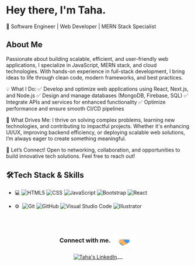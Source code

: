 <h1>Hey there, I'm Taha.</h1>

🚀 Software Engineer | Web Developer | MERN Stack Specialist
<!--   <img src="https://github.com/mtahashahid/mtahashahid/blob/main/Assets/Hi.gif" width="25px"> -->

<h2>About Me</h2>

Passionate about building scalable, efficient, and user-friendly web applications, I specialize in JavaScript, MERN stack, and cloud technologies. With hands-on experience in full-stack development, I bring ideas to life through clean code, modern frameworks, and best practices.

💡 What I Do:
✅ Develop and optimize web applications using React, Next.js, and Node.js
✅ Design and manage databases (MongoDB, Firebase, SQL)
✅ Integrate APIs and services for enhanced functionality
✅ Optimize performance and ensure smooth CI/CD pipelines

🚀 What Drives Me:
I thrive on solving complex problems, learning new technologies, and contributing to impactful projects. Whether it's enhancing UI/UX, improving backend efficiency, or deploying scalable web solutions, I’m always eager to create something meaningful.

📩 Let’s Connect!
Open to networking, collaboration, and opportunities to build innovative tech solutions. Feel free to reach out!

<h2>🛠Tech Stack & Skills</h2>

- 💻
  ![HTML5](https://img.shields.io/badge/-HTML5-333333?style=flat&logo=HTML5)
  ![CSS](https://img.shields.io/badge/-CSS-333333?style=flat&logo=CSS3&logoColor=1572B6)
  ![JavaScript](https://img.shields.io/badge/-JavaScript-333333?style=flat&logo=javascript)
  ![Bootstrap](https://img.shields.io/badge/-Bootstrap-333333?style=flat&logo=bootstrap&logoColor=563D7C)
  ![React](https://img.shields.io/badge/-React-333333?style=flat&logo=react)

- ⚙️&nbsp;
  ![Git](https://img.shields.io/badge/-Git-333333?style=flat&logo=git)
  ![GitHub](https://img.shields.io/badge/-GitHub-333333?style=flat&logo=github)
  ![Visual Studio Code](https://img.shields.io/badge/-Visual%20Studio%20Code-333333?style=flat&logo=visual-studio-code&logoColor=007ACC) 
  ![Illustrator](https://img.shields.io/badge/-Illustrator-333333?style=flat&logo=adobe-illustrator)

<br/>
<br/>
<div align="center">
  <h3 align="center">Connect with me.<img align="center" src="https://github.com/mtahashahid/mtahashahid/blob/main/Assets/Handshake.gif" height="33px" /></h3> 
</div>
<p align="center">
 <a href="https://www.linkedin.com/in/muhammad-taha-857a42180/" target="blank">
  <img align="center" alt="Taha's LinkedIn" width="30px" src="https://www.vectorlogo.zone/logos/linkedin/linkedin-icon.svg" /> &nbsp; &nbsp;
 </a>
<!--    <a href="https://twitter.com/muhammad_taha23" target="blank">
  <img align="center" alt="Taha's Twitter" width="30px" src="https://www.vectorlogo.zone/logos/twitter/twitter-icon.svg" /> &nbsp; &nbsp;
 </a> -->
</p>
